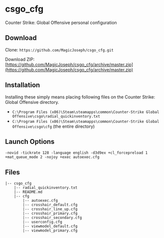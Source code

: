# csgo_cfg
Counter Strike: Global Offensive personal configuration

## Download

Clone: `https://github.com/MagicJoseph/csgo_cfg.git`

Download ZIP: [https://github.com/MagicJoseph/csgo_cfg/archive/master.zip](https://github.com/MagicJoseph/csgo_cfg/archive/master.zip)

## Installation
Installing these simply means placing following files on the Counter Strike: Global Offensive directory.

- `C:\Program Files (x86)\Steam\steamapps\common\Counter-Strike Global Offensive\csgo\radial_quickinventory.txt`
- `C:\Program Files (x86)\Steam\steamapps\common\Counter-Strike Global Offensive\csgo\cfg` (the entire directory)

## Launch Options

`-novid -tickrate 128 -language english -d3d9ex +cl_forcepreload 1 +mat_queue_mode 2 -nojoy +exec autoexec.cfg`

## Files

```
|-- csgo_cfg
    |-- radial_quickinventory.txt
    |-- README.md
    |-- cfg
        |-- autoexec.cfg
        |-- crosshair_default.cfg
        |-- crosshair_line_up.cfg
        |-- crosshair_primary.cfg
        |-- crosshair_secondary.cfg
        |-- userconfig.cfg
        |-- viewmodel_default.cfg
        |-- viewmodel_primary.cfg
```